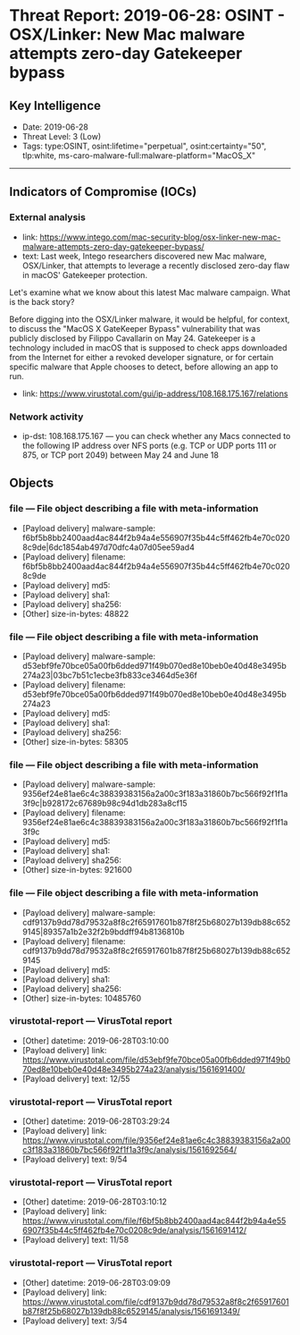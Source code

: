# Threat Report: 2019-06-28: OSINT - OSX/Linker: New Mac malware attempts zero-day Gatekeeper bypass


## Key Intelligence
* Date: 2019-06-28
* Threat Level: 3 (Low)
* Tags: type:OSINT, osint:lifetime="perpetual", osint:certainty="50", tlp:white, ms-caro-malware-full:malware-platform="MacOS_X"

---

## Indicators of Compromise (IOCs)
### External analysis
* link: https://www.intego.com/mac-security-blog/osx-linker-new-mac-malware-attempts-zero-day-gatekeeper-bypass/
* text: Last week, Intego researchers discovered new Mac malware, OSX/Linker, that attempts to leverage a recently disclosed zero-day flaw in macOS' Gatekeeper protection.

Let's examine what we know about this latest Mac malware campaign.
What is the back story?

Before digging into the OSX/Linker malware, it would be helpful, for context, to discuss the "MacOS X GateKeeper Bypass" vulnerability that was publicly disclosed by Filippo Cavallarin on May 24. Gatekeeper is a technology included in macOS that is supposed to check apps downloaded from the Internet for either a revoked developer signature, or for certain specific malware that Apple chooses to detect, before allowing an app to run.
* link: https://www.virustotal.com/gui/ip-address/108.168.175.167/relations

### Network activity
* ip-dst: 108.168.175.167 — you can check whether any Macs connected to the following IP address over NFS ports (e.g. TCP or UDP ports 111 or 875, or TCP port 2049) between May 24 and June 18

## Objects
### file — File object describing a file with meta-information
* [Payload delivery] malware-sample: f6bf5b8bb2400aad4ac844f2b94a4e556907f35b44c5ff462fb4e70c0208c9de|6dc1854ab497d70dfc4a07d05ee59ad4
* [Payload delivery] filename: f6bf5b8bb2400aad4ac844f2b94a4e556907f35b44c5ff462fb4e70c0208c9de
* [Payload delivery] md5: <md5>
* [Payload delivery] sha1: <sha1>
* [Payload delivery] sha256: <sha256>
* [Other] size-in-bytes: 48822

### file — File object describing a file with meta-information
* [Payload delivery] malware-sample: d53ebf9fe70bce05a00fb6dded971f49b070ed8e10beb0e40d48e3495b274a23|03bc7b51c1ecbe3fb833ce3464d5e36f
* [Payload delivery] filename: d53ebf9fe70bce05a00fb6dded971f49b070ed8e10beb0e40d48e3495b274a23
* [Payload delivery] md5: <md5>
* [Payload delivery] sha1: <sha1>
* [Payload delivery] sha256: <sha256>
* [Other] size-in-bytes: 58305

### file — File object describing a file with meta-information
* [Payload delivery] malware-sample: 9356ef24e81ae6c4c38839383156a2a00c3f183a31860b7bc566f92f1f1a3f9c|b928172c67689b98c94d1db283a8cf15
* [Payload delivery] filename: 9356ef24e81ae6c4c38839383156a2a00c3f183a31860b7bc566f92f1f1a3f9c
* [Payload delivery] md5: <md5>
* [Payload delivery] sha1: <sha1>
* [Payload delivery] sha256: <sha256>
* [Other] size-in-bytes: 921600

### file — File object describing a file with meta-information
* [Payload delivery] malware-sample: cdf9137b9dd78d79532a8f8c2f65917601b87f8f25b68027b139db88c6529145|89357a1b2e32f2b9bddff94b8136810b
* [Payload delivery] filename: cdf9137b9dd78d79532a8f8c2f65917601b87f8f25b68027b139db88c6529145
* [Payload delivery] md5: <md5>
* [Payload delivery] sha1: <sha1>
* [Payload delivery] sha256: <sha256>
* [Other] size-in-bytes: 10485760

### virustotal-report — VirusTotal report
* [Other] datetime: 2019-06-28T03:10:00
* [Payload delivery] link: https://www.virustotal.com/file/d53ebf9fe70bce05a00fb6dded971f49b070ed8e10beb0e40d48e3495b274a23/analysis/1561691400/
* [Payload delivery] text: 12/55

### virustotal-report — VirusTotal report
* [Other] datetime: 2019-06-28T03:29:24
* [Payload delivery] link: https://www.virustotal.com/file/9356ef24e81ae6c4c38839383156a2a00c3f183a31860b7bc566f92f1f1a3f9c/analysis/1561692564/
* [Payload delivery] text: 9/54

### virustotal-report — VirusTotal report
* [Other] datetime: 2019-06-28T03:10:12
* [Payload delivery] link: https://www.virustotal.com/file/f6bf5b8bb2400aad4ac844f2b94a4e556907f35b44c5ff462fb4e70c0208c9de/analysis/1561691412/
* [Payload delivery] text: 11/58

### virustotal-report — VirusTotal report
* [Other] datetime: 2019-06-28T03:09:09
* [Payload delivery] link: https://www.virustotal.com/file/cdf9137b9dd78d79532a8f8c2f65917601b87f8f25b68027b139db88c6529145/analysis/1561691349/
* [Payload delivery] text: 3/54
